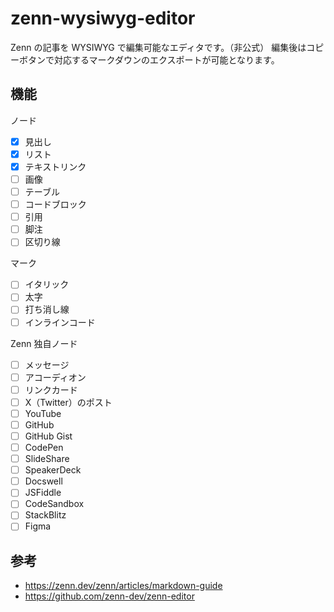 # zenn-wysiwyg-editor

Zenn の記事を WYSIWYG で編集可能なエディタです。（非公式）
編集後はコピーボタンで対応するマークダウンのエクスポートが可能となります。

## 機能

ノード

- [x] 見出し
- [x] リスト
- [x] テキストリンク
- [ ] 画像
- [ ] テーブル
- [ ] コードブロック
- [ ] 引用
- [ ] 脚注
- [ ] 区切り線

マーク

- [ ] イタリック
- [ ] 太字
- [ ] 打ち消し線
- [ ] インラインコード

Zenn 独自ノード

- [ ] メッセージ
- [ ] アコーディオン
- [ ] リンクカード
- [ ] X（Twitter）のポスト
- [ ] YouTube
- [ ] GitHub
- [ ] GitHub Gist
- [ ] CodePen
- [ ] SlideShare
- [ ] SpeakerDeck
- [ ] Docswell
- [ ] JSFiddle
- [ ] CodeSandbox
- [ ] StackBlitz
- [ ] Figma

## 参考

- https://zenn.dev/zenn/articles/markdown-guide
- https://github.com/zenn-dev/zenn-editor
